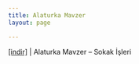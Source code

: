 ```yaml
---
title: Alaturka Mavzer
layout: page

---
```

<a href="https://cloud.mail.ru/public/36e97d27fbad/Alaturka%20Mavzer%20-%20Sokak%20%C4%B0sleri" target="_blank">[indir]</a> | Alaturka Mavzer &#8211; Sokak İşleri